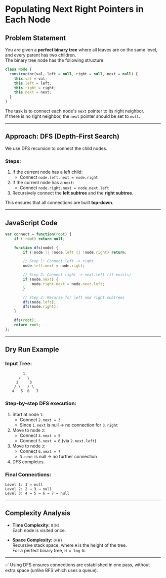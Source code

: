 # Populating Next Right Pointers in Each Node

## Problem Statement

You are given a **perfect binary tree** where all leaves are on the same
level, and every parent has two children.\
The binary tree node has the following structure:

``` js
class Node {
  constructor(val, left = null, right = null, next = null) {
    this.val = val;
    this.left = left;
    this.right = right;
    this.next = next;
  }
}
```

The task is to connect each node's `next` pointer to its right
neighbor.\
If there is no right neighbor, the `next` pointer should be set to
`null`.

------------------------------------------------------------------------

## Approach: DFS (Depth-First Search)

We use DFS recursion to connect the child nodes.

### Steps:

1.  If the current node has a left child:
    -   Connect `node.left.next = node.right`
2.  If the current node has a `next`:
    -   Connect `node.right.next = node.next.left`
3.  Recursively connect the **left subtree** and the **right subtree**.

This ensures that all connections are built **top-down**.

------------------------------------------------------------------------

## JavaScript Code

``` js
var connect = function(root) {
    if (!root) return null;

    function dfs(node) {
        if (!node || !node.left || !node.right) return;

        // Step 1: Connect left -> right
        node.left.next = node.right;

        // Step 2: Connect right -> next.left (if exists)
        if (node.next) {
            node.right.next = node.next.left;
        }

        // Step 3: Recurse for left and right subtrees
        dfs(node.left);
        dfs(node.right);
    }

    dfs(root);
    return root;
};
```

------------------------------------------------------------------------

## Dry Run Example

### Input Tree:

            1
          /   \
         2     3
        / \   / \
       4   5  6   7

### Step-by-step DFS execution:

1.  Start at node `1`:
    -   Connect `2.next = 3`
    -   Since `1.next` is null → no connection for `3.right`
2.  Move to node `2`:
    -   Connect `4.next = 5`
    -   Connect `5.next = 6` (via `2.next.left`)
3.  Move to node `3`:
    -   Connect `6.next = 7`
    -   `3.next` is null → no further connection
4.  DFS completes.

### Final Connections:

    Level 1: 1 → null
    Level 2: 2 → 3 → null
    Level 3: 4 → 5 → 6 → 7 → null

------------------------------------------------------------------------

## Complexity Analysis

-   **Time Complexity:** `O(N)`\
    Each node is visited once.

-   **Space Complexity:** `O(H)`\
    Recursive stack space, where `H` is the height of the tree.\
    For a perfect binary tree, `H = log N`.

------------------------------------------------------------------------

✅ Using DFS ensures connections are established in one pass, without
extra space (unlike BFS which uses a queue).
